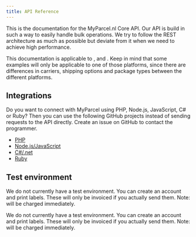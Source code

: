```yaml
---
title: API Reference
---
```


This is the documentation for the MyParcel.nl Core API. Our API is build in such
a way to easily handle bulk operations. We try to follow the REST architecture
as much as possible but deviate from it when we need to achieve high
performance.

This documentation is applicable to <DataType type="platform" id="1" />, <DataType type="platform" id="2" /> and <DataType type="platform" id="3" />.
Keep in mind that some examples will only be applicable to one of those
platforms, since there are differences in carriers, shipping options and package
types between the different platforms.

## Integrations

Do you want to connect with MyParcel using PHP, Node.js, JavaScript, C# or Ruby?
Then you can use the following GitHub projects instead of sending requests to
the API directly. Create an issue on GitHub to contact the programmer.

* [PHP](https://github.com/myparcelnl/sdk)
* [Node.js/JavaScript](https://github.com/myparcelnl/js-sdk)
* [C#/.net](https://github.com/janssenr/MyParcelApi.Net)
* [Ruby](https://github.com/paypronl/myparcel)

## Test environment

We do not currently have a test environment. You can create an account and print
labels. These will only be invoiced if you actually send them.
Note: <DataType type="package_type" id="4" /> will be charged immediately.

We do not currently have a test environment. You can create an account and print
labels. These will only be invoiced if you actually send them.
Note: <DataType type="package_type" id="4" /> will be charged immediately.
